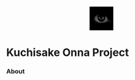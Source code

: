 <p align="center"><img width=12.5% style="radius: 10px" src="https://github.com/AhmadRazaJamal/Kuchisake_Onna/blob/master/GProject_264/LoginCreeper.gif"></p>

# Kuchisake Onna Project

### About
